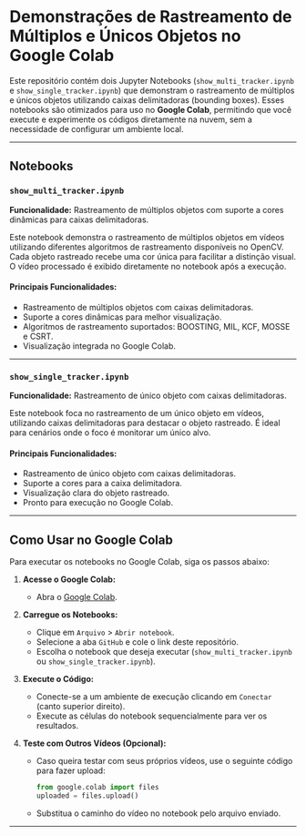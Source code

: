 # Demonstrações de Rastreamento de Múltiplos e Únicos Objetos no Google Colab

Este repositório contém dois Jupyter Notebooks (`show_multi_tracker.ipynb` e `show_single_tracker.ipynb`) que demonstram o rastreamento de múltiplos e únicos objetos utilizando caixas delimitadoras (bounding boxes). Esses notebooks são otimizados para uso no **Google Colab**, permitindo que você execute e experimente os códigos diretamente na nuvem, sem a necessidade de configurar um ambiente local.

---

## Notebooks

### `show_multi_tracker.ipynb`

**Funcionalidade:** Rastreamento de múltiplos objetos com suporte a cores dinâmicas para caixas delimitadoras.  

Este notebook demonstra o rastreamento de múltiplos objetos em vídeos utilizando diferentes algoritmos de rastreamento disponíveis no OpenCV. Cada objeto rastreado recebe uma cor única para facilitar a distinção visual. O vídeo processado é exibido diretamente no notebook após a execução.

#### Principais Funcionalidades:
- Rastreamento de múltiplos objetos com caixas delimitadoras.
- Suporte a cores dinâmicas para melhor visualização.
- Algoritmos de rastreamento suportados: BOOSTING, MIL, KCF, MOSSE e CSRT.
- Visualização integrada no Google Colab.

---

### `show_single_tracker.ipynb`

**Funcionalidade:** Rastreamento de único objeto com caixas delimitadoras.  

Este notebook foca no rastreamento de um único objeto em vídeos, utilizando caixas delimitadoras para destacar o objeto rastreado. É ideal para cenários onde o foco é monitorar um único alvo.

#### Principais Funcionalidades:
- Rastreamento de único objeto com caixas delimitadoras.
- Suporte a cores para a caixa delimitadora.
- Visualização clara do objeto rastreado.
- Pronto para execução no Google Colab.

---

## Como Usar no Google Colab

Para executar os notebooks no Google Colab, siga os passos abaixo:

1. **Acesse o Google Colab:**
   - Abra o [Google Colab](https://colab.research.google.com/).

2. **Carregue os Notebooks:**
   - Clique em `Arquivo` > `Abrir notebook`.
   - Selecione a aba `GitHub` e cole o link deste repositório.
   - Escolha o notebook que deseja executar (`show_multi_tracker.ipynb` ou `show_single_tracker.ipynb`).

3. **Execute o Código:**
   - Conecte-se a um ambiente de execução clicando em `Conectar` (canto superior direito).
   - Execute as células do notebook sequencialmente para ver os resultados.

4. **Teste com Outros Vídeos (Opcional):**
   - Caso queira testar com seus próprios vídeos, use o seguinte código para fazer upload:
     ```python
     from google.colab import files
     uploaded = files.upload()
     ```
   - Substitua o caminho do vídeo no notebook pelo arquivo enviado.

---
